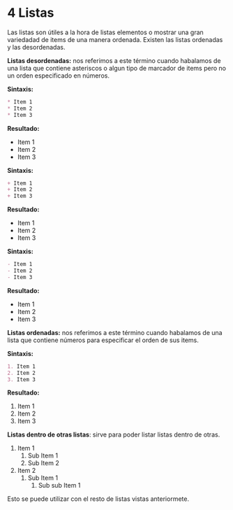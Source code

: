 # **4 Listas**

Las listas son útiles a la hora de listas elementos o mostrar una gran variedadad de items de una manera ordenada. Existen las listas ordenadas y las desordenadas.

**Listas desordenadas:** nos referimos a este término cuando habalamos de una lista que contiene asteriscos o algun tipo de marcador de items pero no un orden especificado en números.

**Sintaxis:**
```markdown
* Item 1
* Item 2
* Item 3
```
**Resultado:**
* Item 1
* Item 2
* Item 3

**Sintaxis:**
```markdown
+ Item 1
+ Item 2
+ Item 3
```
**Resultado:**
+ Item 1
+ Item 2
+ Item 3

**Sintaxis:**
```markdown
- Item 1
- Item 2
- Item 3
```
**Resultado:**
- Item 1
- Item 2
- Item 3

**Listas ordenadas:** nos referimos a este término cuando habalamos de una lista que contiene números para especificar el orden de sus items.

**Sintaxis:**
```markdown
1. Item 1
2. Item 2
3. Item 3
```
**Resultado:**
1. Item 1
2. Item 2
3. Item 3

**Listas dentro de otras listas**: sirve para poder listar listas dentro de otras.

1. Item 1
   1. Sub Item 1
   2. Sub Item 2
2. Item 2
   1. Sub Item 1
      1. Sub sub Item 1


Esto se puede utilizar con el resto de listas vistas anteriormete.
